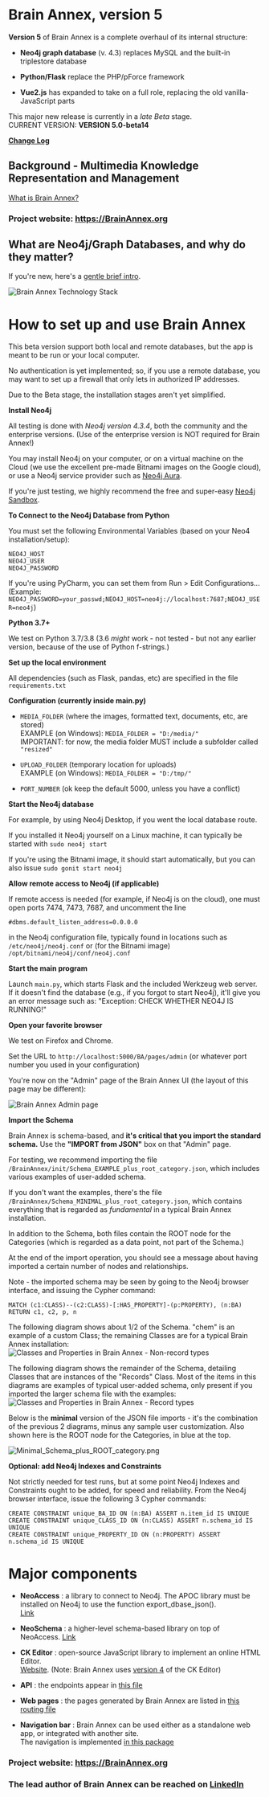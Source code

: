 # Brain Annex, version 5

**Version 5** of Brain Annex is a complete overhaul of its internal structure:

* **Neo4j graph database** (v. 4.3) replaces MySQL and the built-in triplestore database


* **Python/Flask** replace the PHP/pForce framework


* **Vue2.js** has expanded to take on a full role, replacing the old vanilla-JavaScript parts

This major new release is currently in a *late Beta* stage.  
CURRENT VERSION: **VERSION 5.0-beta14**


**[Change Log](https://brainannex.org/viewer.php?ac=2&cat=14)**

## Background - Multimedia Knowledge Representation and Management
[What is Brain Annex?](https://julianspolymathexplorations.blogspot.com/2019/03/multimedia-knowledge-representation-and-management-brain-annex.html)
### Project website: https://BrainAnnex.org



## What are Neo4j/Graph Databases, and why do they matter?
If you're new, here's a 
[gentle brief intro](https://julianspolymathexplorations.blogspot.com/2021/02/neo4j-graph-databases-intro.html). 


![Brain Annex Technology Stack](BrainAnnex/docs/BrainAnnex_Technology_Stack.png)

# How to set up and use Brain Annex

This beta version support both local and remote databases, but the app is meant to be run or your local computer.

No authentication is yet implemented; so, if you use a remote database, 
you may want to set up a firewall that only lets in authorized IP addresses.

Due to the Beta stage, the installation stages aren't yet simplified.

**Install Neo4j**

All testing is done with *Neo4j version 4.3.4*, both the community and the enterprise versions.  (Use of
the enterprise version is NOT required for Brain Annex!)

You may install Neo4j on your computer, or on a virtual machine on the Cloud 
(we use the excellent pre-made Bitnami images on the Google cloud), or
use a Neo4j service provider such as [Neo4j Aura](https://neo4j.com/aura/).

If you're just testing, we highly recommend 
the free and super-easy [Neo4j Sandbox](https://neo4j.com/sandbox/).


**To Connect to the Neo4j Database from Python**

You must set the following Environmental Variables 
(based on your Neo4 installation/setup):

    NEO4J_HOST
    NEO4J_USER
    NEO4J_PASSWORD

If you're using PyCharm, you can set them from Run > Edit Configurations...
(Example: `NEO4J_PASSWORD=your_passwd;NEO4J_HOST=neo4j://localhost:7687;NEO4J_USER=neo4j`)

**Python 3.7+**

We test on Python 3.7/3.8 (3.6 *might* work - not tested - but not any earlier version, because of the use of Python f-strings.)

**Set up the local environment**

All dependencies (such as Flask, pandas, etc) are specified in the file `requirements.txt`

**Configuration (currently inside main.py)**

-  `MEDIA_FOLDER` (where the images, formatted text, documents, etc, are stored)  
   EXAMPLE (on Windows): `MEDIA_FOLDER = "D:/media/"`  
   IMPORTANT: for now, the media folder MUST include a subfolder called `"resized"`

- `UPLOAD_FOLDER` (temporary location for uploads)  
   EXAMPLE (on Windows): `MEDIA_FOLDER = "D:/tmp/"`

- `PORT_NUMBER` (ok keep the default 5000, unless you have a conflict)

**Start the Neo4j database**

For example, by using Neo4j Desktop, if you went the local database route.

If you installed it Neo4j yourself on a Linux machine, it can typically
be started with `sudo neo4j start`

If you're using the Bitnami image, it should start automatically,
but you can also issue `sudo gonit start neo4j`

**Allow remote access to Neo4j (if applicable)**

If remote access is needed (for example, if Neo4j is on the cloud),
one must open ports 7474, 7473, 7687,
and uncomment the line

`#dbms.default_listen_address=0.0.0.0`

in the Neo4j configuration file, typically found in locations such as
`/etc/neo4j/neo4j.conf` or (for the Bitnami image) `/opt/bitnami/neo4j/conf/neo4j.conf`


**Start the main program**

Launch `main.py`, which starts Flask and the included Werkzeug web server.
If it doesn't find the database (e.g., if you forgot to start Neo4j),
it'll give you an error message such as:
"Exception: CHECK WHETHER NEO4J IS RUNNING!"

**Open your favorite browser**

We test on Firefox and Chrome.

Set the URL to `http://localhost:5000/BA/pages/admin` (or whatever port number you used in your configuration)

You're now on the "Admin" page of the Brain Annex UI (the layout of this page may be different):

![Brain Annex Admin page](BrainAnnex/docs/JSON_import.png)

**Import the Schema**

Brain Annex is schema-based, and **it's critical that you import the standard schema.**
Use the **"IMPORT from JSON"** box on that "Admin" page.

For testing, we recommend importing the file `/BrainAnnex/init/Schema_EXAMPLE_plus_root_category.json`, which
includes various examples of user-added schema.

If you don't want the examples, there's the file `/BrainAnnex/Schema_MINIMAL_plus_root_category.json`, which
contains everything that is regarded as *fundamental* in a typical Brain Annex installation.

In addition to the Schema, both files contain the ROOT node for the Categories (which is regarded as a data point,
not part of the Schema.)

At the end of the import operation,
you should see a message about having imported a certain number of nodes and relationships.

Note - the imported schema may be seen by going to the Neo4j browser interface,
and issuing the Cypher command:

    MATCH (c1:CLASS)--(c2:CLASS)-[:HAS_PROPERTY]-(p:PROPERTY), (n:BA)
    RETURN c1, c2, p, n

The following diagram shows about 1/2 of the Schema.  "chem" is an example of a custom Class; the remaining
Classes are for a typical Brain Annex installation:
![Classes and Properties in Brain Annex - Non-record types](BrainAnnex/docs/Classes_and_Properties_Non_record_types.png)

The following diagram shows the remainder of the Schema, detailing Classes that are instances of the "Records" Class.
Most of the items in this diagrams are examples of typical user-added schema, only present if you imported
the larger schema file with the examples:
![Classes and Properties in Brain Annex - Record types](BrainAnnex/docs/Classes_and_Properties_Record_types.png)

Below is the **minimal** version of the JSON file imports - it's the combination of the previous 2 diagrams, minus 
any sample user customization.  Also shown here is the ROOT node for the Categories, in blue at the top.

![Minimal_Schema_plus_ROOT_category.png](BrainAnnex/docs/Minimal_Schema_plus_ROOT_category.png)

**Optional: add Neo4j Indexes and Constraints**

Not strictly needed for test runs, but at some point Neo4j Indexes and Constraints 
ought to be added, for speed and reliability.
From the Neo4j browser interface, issue the following 3 Cypher commands:

    CREATE CONSTRAINT unique_BA_ID ON (n:BA) ASSERT n.item_id IS UNIQUE
    CREATE CONSTRAINT unique_CLASS_ID ON (n:CLASS) ASSERT n.schema_id IS UNIQUE
    CREATE CONSTRAINT unique_PROPERTY_ID ON (n:PROPERTY) ASSERT n.schema_id IS UNIQUE


# Major components
* **NeoAccess** : a library to connect to Neo4j.
  The APOC library must be installed on Neo4j to use the function export_dbase_json().  
  [Link](https://github.com/BrainAnnex/brain-annex/blob/main/BrainAnnex/modules/neo_access/neo_access.py)


* **NeoSchema** : a higher-level schema-based library on top of NeoAccess.
  [Link](https://github.com/BrainAnnex/brain-annex/blob/main/BrainAnnex/modules/neo_schema/neo_schema.py)
  

* **CK Editor** : open-source JavaScript library to implement an online HTML Editor.  
  [Website](https://www.quackit.com/html/online-html-editor/full/).
  (Note: Brain Annex uses [version 4](https://ckeditor.com/docs/ckeditor4/latest/) of the CK Editor)
  

* **API** : the endpoints appear in [this file](https://github.com/BrainAnnex/brain-annex/blob/main/BrainAnnex/api/BA_api_routing.py)


* **Web pages** : the pages generated by Brain Annex are listed in [this routing file](https://github.com/BrainAnnex/brain-annex/blob/main/BrainAnnex/pages/BA_pages_routing.py)


* **Navigation bar** : Brain Annex can be used either as a standalone web app, or integrated with another site.  
  The navigation is implemented [in this package](https://github.com/BrainAnnex/brain-annex/tree/main/navigation)


### Project website: https://BrainAnnex.org

### The lead author of Brain Annex can be reached on [LinkedIn](https://www.linkedin.com/in/julian-%F0%9F%A7%AC-west-059997185/)